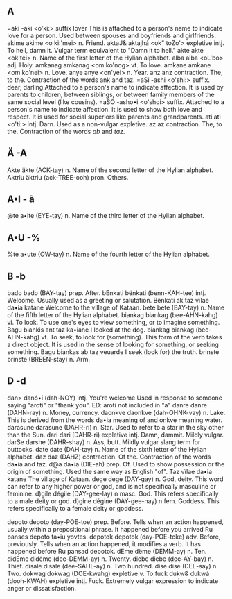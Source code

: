 ## A

=aki	-aki	<o'ki:>	suffix	lover	This is attached to a person's name to indicate love for a person. Used between spouses and boyfriends and girlfriends.
akime	akime	<o ki:'mei>	n.	Friend.
aktaJ&	aktajhá	<ok" toZo'>	expletive intj.	To hell, damn it.	Vulgar term equivalent to "Damn it to hell."
akte	akte	<ok'tei>	n.		Name of the first letter of the Hylian alphabet.
alba	alba	<oL'bo>	adj.	Holy.
amkanag	amkanag	<om ko'nog>	vt.	To love.
amkane	amkane	<om ko'nei>	n.	Love.
anye	anye	<on'yei>	n.	Year.
anz	anz	<onz>	contraction.	The, to the.	Contraction of the words ank and taz.
=aSi	-ashi	<o'shi:>	suffix.	dear, darling	Attached to a person's name to indicate affection. It is used by parents to children, between siblings, or between family members of the same social level (like cousins).
=aSO	-asho•i	<o'shoi>	suffix.		Attached to a person's name to indicate affection. It is used to show both love and respect. It is used for social superiors like parents and grandparents.
ati	ati	<o'ti:>	intj.	Darn.	Used as a non-vulgar expletive.
az	az	<oz>	contraction.	The, to the.	Contraction of the words _ab_ and _taz_.

## Ä -A

Akte	äkte	(ACK-tay)	n.		Name of the second letter of the Hylian alphabet.
Aktriu	äktriu	(ack-TREE-ooh)	pron.	Others.

## A•I - ã

@te	a•ite	(EYE-tay)	n.		Name of the third letter of the Hylian alphabet.

## A•U -%
%te	a•ute	(OW-tay)	n.		Name of the fourth letter of the Hylian alphabet.

## B -b
bado	bado	(BAY-tay)	prep.	After.
bEnkati	bënkati	(benn-KAH-tee)	intj.	Welcome.	Usually used as a greeting or salutation.	Bënkati ak taz vïlae da•ia katane	Welcome to the village of Kataan.
bete	bete	(BAY-tay)	n.		Name of the fifth letter of the Hylian alphabet.
biankag	biankag	(bee-AHN-kahg)	vi.	To look.	To use one's eyes to view something, or to imagine something.	Bagu biankis ant taz ka•iane	I looked at the dog.
biankag	biankag	(bee-AHN-kahg)	vt.	To seek, to look for (something).	This form of the verb takes a direct object. It is used in the sense of looking for something, or seeking something.	Bagu biankas ab taz veuarde	I seek (look for) the truth.
brinste	brinste	(BREEN-stay)	n.	Arm.

## D -d
dan>	danó•í	(dah-NOY)	intj.	You're welcome	Used in response to someone saying "aroti" or "thank you".			ED: aroti not included in "a"
danre	danre	(DAHN-ray)	n.	Money, currency.
daonkve	daonkve	(dah-OHNK-vay)	n.	Lake.	This is derived from the words da•ia meaning of and onkve meaning water.
darasune	darasune	(DAHR-ri)	n.	Star.	Used to refer to a star in the sky other than the Sun.
dari	dari	(DAHR-ri)	expletive intj.	Damn, dammit.	Mildly vulgar.
darSe	darshe	(DAHR-shay)	n.	Ass, butt.	Mildly vulgar slang term for buttocks.
date	date	(DAH-tay)	n.		Name of the sixth letter of the Hylian alphabet.
daz	daz	(DAHZ)	contraction.	Of the.	Contraction of the words da•ia and taz.
d@a	da•ia	(DIE-ah)	prep.	Of.	Used to show possession or the origin of something. Used the same way as English "of".	Taz vïlae da•ia katane	The village of Kataan.
dege	dege	(DAY-gay)	n.	God, deity.	This word can refer to any higher power or god, and is not specifically masculine or feminine.
d)gile	dégile	(DAY-gee-lay)	n masc.	God.	This  refers specifically to a male deity or god.
d)gine	dégine	(DAY-gee-nay)	n fem.	Goddess.	This  refers specifically to a female deity or goddess.

depoto	depoto	(day-POE-toe)	prep.	Before.	Tells when an action happened, usually within a prepositional phrase.	It happened before you arrived	Ru panses depoto ta•iu yovtes.
depotok	depotok	(day-POE-toke)	adv.	Before, previously.	Tells when an action happened, it modifies a verb. It has happened before	Ru pansad depotok.
dEme	dëme	(DEMM-ay)	n.	Ten.
didEme	didëme	(dee-DEMM-ay)	n.	Twenty.
diebe	diebe	(dee-AY-bay)	n.	Thief.
disale	disale	(dee-SAHL-ay)	n.	Two hundred.
dise	dise	(DEE-say)	n.	Two.
dokwag	dokwag	(DOE-kwahg)	expletive v.	To fuck
dukw&	dukwá	(dooh-KWAH)	expletive intj.	Fuck.	Extremely vulgar expression to indicate anger or dissatisfaction.
